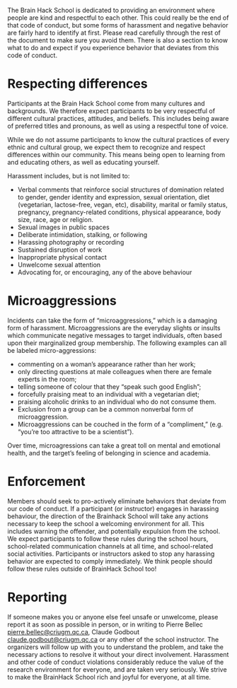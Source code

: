 The Brain Hack School is dedicated to providing an environment where people are kind and respectful to each other. This could really be the end of that code of conduct, but some forms of harassment and negative behavior are fairly hard to identify at first. Please read carefully through the rest of the document to make sure you avoid them. There is also a section to know what to do and expect if you experience behavior that deviates from this code of conduct. 

# Respecting differences
Participants at the Brain Hack School come from many cultures and backgrounds. We therefore expect participants to be very respectful of different cultural practices, attitudes, and beliefs. This includes being aware of preferred titles and pronouns, as well as using a respectful tone of voice.

While we do not assume participants to know the cultural practices of every ethnic and cultural group, we expect them to recognize and respect differences within our community. This means being open to learning from and educating others, as well as educating yourself. 

Harassment includes, but is not limited to:
  * Verbal comments that reinforce social structures of domination related to gender, gender identity and expression, sexual orientation, diet (vegetarian, lactose-free, vegan, etc), disability, marital or family status, pregnancy, pregnancy-related conditions, physical appearance, body size, race, age or religion.
  * Sexual images in public spaces
  * Deliberate intimidation, stalking, or following
  * Harassing photography or recording
  * Sustained disruption of work
  * Inappropriate physical contact
  * Unwelcome sexual attention
  * Advocating for, or encouraging, any of the above behaviour
 
# Microaggressions
Incidents can take the form of “microaggressions,” which is a damaging form of harassment. Microaggressions are the everyday slights or insults which communicate negative messages to target individuals, often based upon their marginalized group membership. The following examples can all be labeled micro-aggressions: 
  * commenting on a woman’s appearance rather than her work; 
  * only directing questions at male colleagues when there are female experts in the room; 
  * telling someone of colour that they “speak such good English”; 
  * forcefully praising meat to an individual with a vegetarian diet; 
  * praising alcoholic drinks to an individual who do not consume them. 
  * Exclusion from a group can be a common nonverbal form of microaggression. 
  * Microaggressions can be couched in the form of a “compliment,” (e.g. “you’re too attractive to be a scientist”). 

Over time, microagressions can take a great toll on mental and emotional health, and the target’s feeling of belonging in science and academia.

# Enforcement
Members should seek to pro-actively eliminate behaviors that deviate from our code of conduct. If a participant (or instructor) engages in harassing behaviour, the direction of the Brainhack School will take any actions necessary to keep the school a welcoming environment for all. This includes warning the offender, and potentially expulsion from the school. We expect participants to follow these rules during the school hours, school-related communication channels at all time, and school-related social activities. Participants or instructors asked to stop any harassing behavior are expected to comply immediately. We think people should follow these rules outside of BrainHack School too!

# Reporting
If someone makes you or anyone else feel unsafe or unwelcome, please report it as soon as possible in person, or in writing to Pierre Bellec <pierre.bellec@criugm.qc.ca>, Claude Godbout <claude.godbout@criugm.qc.ca> or any other of the school instructor. The organizers will follow up with you to understand the problem, and take the necessary actions to resolve it without your direct involvement. Harassment and other code of conduct violations considerably reduce the value of the research environment for everyone, and are taken very seriously. We strive to make the BrainHack School rich and joyful for everyone, at all time.
